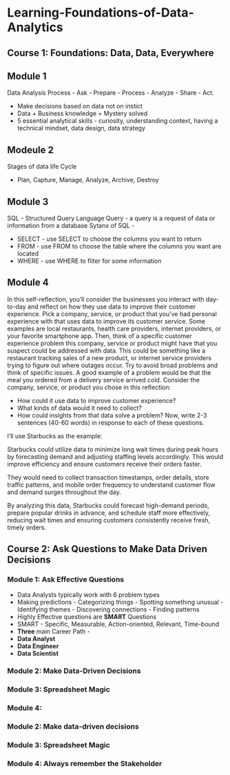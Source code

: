 # Learning-Foundations-of-Data-Analytics

## Course 1: Foundations: Data, Data, Everywhere

## Module 1
Data Analysis Process - Ask - Prepare - Process - Analyze - Share - Act.
- Make decisions based on data not on instict
- Data + Business knowledge = Mystery solved
- 5 essential analytical skills - curiosity, understanding context, having a technical mindset, data design, data strategy


## Modeule 2
Stages of data life Cycle
- Plan, Capture, Manage, Analyze, Archive, Destroy


## Module 3
SQL - Structured Query Language
Query - a query is a request of data or information from a database
Sytanx of SQL -
- SELECT - use SELECT to choose the columns you want to return
- FROM - use FROM to choose the table where the columns you want are located
- WHERE - use WHERE to filter for some information


## Module 4
In this self-reflection, you’ll consider the businesses you interact with day-to-day and reflect on how they use data to improve their customer experience. 
Pick a company, service, or product that you've had personal experience with that uses data to improve its customer service. Some examples are local restaurants, health care providers, internet providers, or your favorite smartphone app. 
Then, think of a specific customer experience problem this company, service or product might have that you suspect could be addressed with data. This could be something like a restaurant tracking sales of a new product, or internet service providers trying to figure out where outages occur. 
Try to avoid broad problems and think of specific issues. A good example of a problem would be that the meal you ordered from a delivery service arrived cold. 
Consider the company, service, or product you chose in this reflection: 
- How could it use data to improve customer experience?
- What kinds of data would it need to collect?
- How could insights from that data solve a problem?
Now, write 2-3 sentences (40-60 words) in response to each of these questions.

I’ll use Starbucks as the example:

Starbucks could utilize data to minimize long wait times during peak hours by forecasting demand and adjusting staffing levels accordingly. This would improve efficiency and ensure customers receive their orders faster.

They would need to collect transaction timestamps, order details, store traffic patterns, and mobile order frequency to understand customer flow and demand surges throughout the day.

By analyzing this data, Starbucks could forecast high-demand periods, prepare popular drinks in advance, and schedule staff more effectively, reducing wait times and ensuring customers consistently receive fresh, timely orders.






## Course 2: Ask Questions to Make Data Driven Decisions

### Module 1: Ask Effective Questions

- Data Analysts typically work with 6 problem types
- Making predictions - Categorizing things - Spotting something unusual - Identifying themes - Discovering connections - Finding patterns
- Highly Effective questions are **SMART** Questions
- SMART - Specific, Measurable, Action-oriented, Relevant, Time-bound
- **Three** main Career Path -
- **Data Analyst**
- **Data Engineer**
- **Data Scientist**

### Module 2: Make Data-Driven Decisions

### Module 3: Spreadsheet Magic

### Module 4: 









### Module 2: Make data-driven decisions

### Module 3: Spreadsheet Magic

### Module 4: Always remember the Stakeholder
